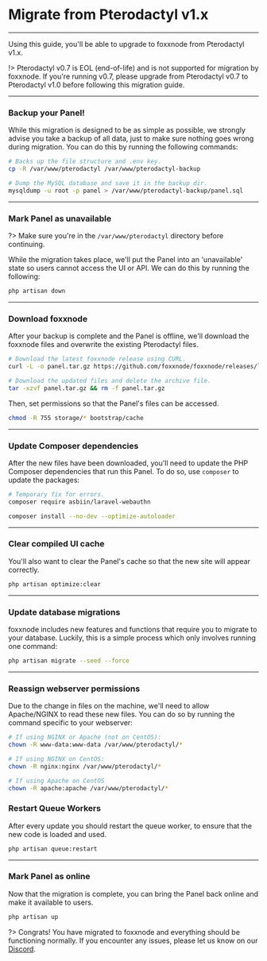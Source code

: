 # Migrate from Pterodactyl v1.x

***

Using this guide, you'll be able to upgrade to foxxnode from Pterodactyl v1.x.

!> Pterodactyl v0.7 is EOL (end-of-life) and is not supported for migration by foxxnode.
If you're running v0.7, please upgrade from Pterodactyl v0.7 to Pterodactyl v1.0 before
following this migration guide.

***

### Backup your Panel!

While this migration is designed to be as simple as possible, we strongly advise you take a backup
of all data, just to make sure nothing goes wrong during migration.
You can do this by running the following commands:

```bash
# Backs up the file structure and .env key.
cp -R /var/www/pterodactyl /var/www/pterodactyl-backup

# Dump the MySQL database and save it in the backup dir.
mysqldump -u root -p panel > /var/www/pterodactyl-backup/panel.sql
```

***

### Mark Panel as unavailable

?> Make sure you're in the `/var/www/pterodactyl` directory before continuing.

While the migration takes place, we'll put the Panel into an 'unavailable' state so users cannot
access the UI or API. We can do this by running the following:

```bash
php artisan down
```

***

### Download foxxnode

After your backup is complete and the Panel is offline, we'll download the foxxnode files
and overwrite the existing Pterodactyl files.

```bash
# Download the latest foxxnode release using CURL.
curl -L -o panel.tar.gz https://github.com/foxxnode/foxxnode/releases/latest/download/panel.tar.gz

# Download the updated files and delete the archive file.
tar -xzvf panel.tar.gz && rm -f panel.tar.gz
```

Then, set permissions so that the Panel's files can be accessed.

```bash
chmod -R 755 storage/* bootstrap/cache
```

***

### Update Composer dependencies

After the new files have been downloaded, you'll need to update the PHP Composer dependencies
that run this Panel. To do so, use `composer` to update the packages:

```bash
# Temporary fix for errors.
composer require asbiin/laravel-webauthn

composer install --no-dev --optimize-autoloader
```

***

### Clear compiled UI cache

You'll also want to clear the Panel's cache so that the new site will appear correctly.

```bash
php artisan optimize:clear
```

***

### Update database migrations

foxxnode includes new features and functions that require you to migrate to your database.
Luckily, this is a simple process which only involves running one command:

```bash
php artisan migrate --seed --force
```

***

### Reassign webserver permissions

Due to the change in files on the machine, we'll need to allow Apache/NGINX to read these
new files. You can do so by running the command specific to your webserver:

```bash
# If using NGINX or Apache (not on CentOS):
chown -R www-data:www-data /var/www/pterodactyl/*

# If using NGINX on CentOS:
chown -R nginx:nginx /var/www/pterodactyl/*

# If using Apache on CentOS
chown -R apache:apache /var/www/pterodactyl/*
```

### Restart Queue Workers

After every update you should restart the queue worker, to ensure that the new code is loaded and used.

```bash
php artisan queue:restart
```

***

### Mark Panel as online

Now that the migration is complete, you can bring the Panel back online and make it available to users.

```bash
php artisan up
```

?>
Congrats! You have migrated to foxxnode and everything should be functioning normally.
If you encounter any issues, please let us know on our [Discord](https://discord.com/invite/8ZmFEtfUKM).
